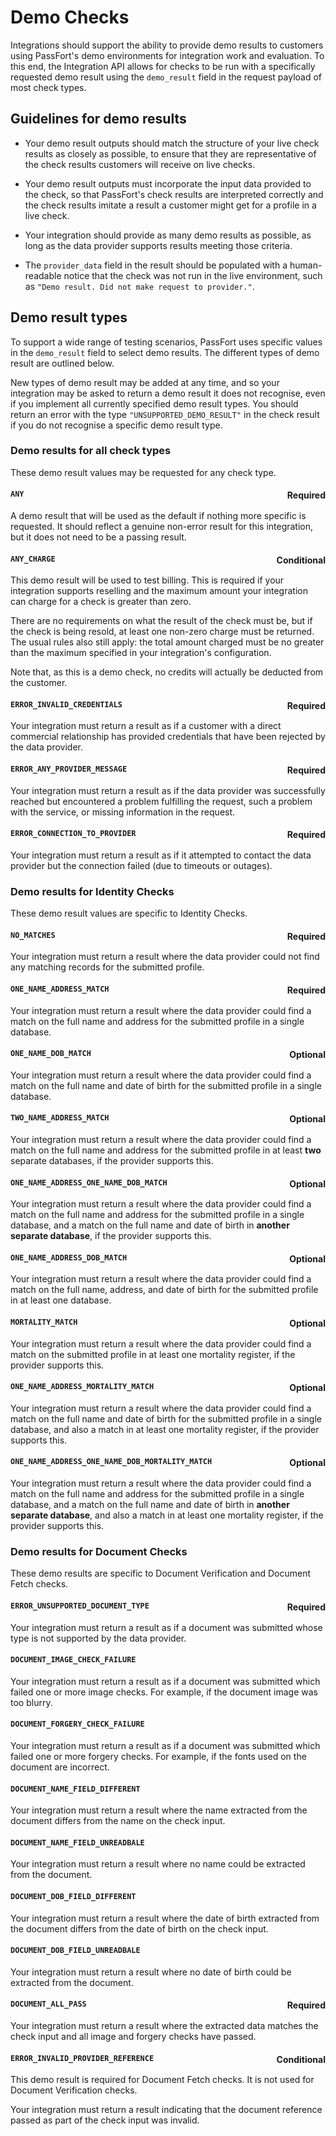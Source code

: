 # Demo Checks

Integrations should support the ability to provide demo results to customers
using PassFort's demo environments for integration work and evaluation. To this
end, the Integration API allows for checks to be run with a specifically
requested demo result using the `demo_result` field in the request payload
of most check types.

## Guidelines for demo results

- Your demo result outputs should match the structure of your live check
  results as closely as possible, to ensure that they are representative of
  the check results customers will receive on live checks.

- Your demo result outputs must incorporate the input data provided to the
  check, so that PassFort's check results are interpreted correctly and
  the check results imitate a result a customer might get for a profile in
  a live check.

- Your integration should provide as many demo results as possible, as long
  as the data provider supports results meeting those criteria.

- The `provider_data` field in the result should be populated with a
  human-readable notice that the check was not run in the live environment,
  such as `"Demo result. Did not make request to provider."`.

## Demo result types

To support a wide range of testing scenarios, PassFort uses specific values
in the `demo_result` field to select demo results. The different types of demo
result are outlined below.

<aside>
  New types of demo result may be added at any time, and so your integration
  may be asked to return a demo result it does not recognise, even if you
  implement all currently specified demo result types. You should return an
  error with the type <code>"UNSUPPORTED_DEMO_RESULT"</code> in the check
  result if you do not recognise a specific demo result type.
</aside>

### Demo results for all check types

These demo result values may be requested for any check type.

#### `ANY` <span style="float:right">Required</span>

A demo result that will be used as the default if nothing more specific is
requested. It should reflect a genuine non-error result for this integration,
but it does not need to be a passing result.

#### `ANY_CHARGE` <span style="float:right">Conditional</span>

This demo result will be used to test billing. This is required if your
integration supports reselling and
the maximum amount your integration can charge for a check is greater than
zero.

There are no requirements on what the result of the check must be, but if the
check is being resold, at least one non-zero charge must be returned. The usual
rules also still apply: the total amount charged must be no greater than the
maximum specified in your integration's configuration.

Note that, as this is a demo check, no credits will actually be deducted
from the customer.

#### `ERROR_INVALID_CREDENTIALS` <span style="float:right">Required</span>

Your integration must return a result as if a customer with a direct commercial
relationship has provided credentials that have been rejected by the
data provider.

#### `ERROR_ANY_PROVIDER_MESSAGE` <span style="float:right">Required</span>

Your integration must return a result as if the data provider was successfully
reached but encountered a problem fulfilling the request, such a problem
with the service, or missing information in the request.

#### `ERROR_CONNECTION_TO_PROVIDER` <span style="float:right">Required</span>

Your integration must return a result as if it attempted to contact the data
provider but the connection failed (due to timeouts or outages).

### Demo results for Identity Checks

These demo result values are specific to Identity Checks.

#### `NO_MATCHES` <span style="float:right">Required</span>

Your integration must return a result where the data provider could not find
any matching records for the submitted profile.

#### `ONE_NAME_ADDRESS_MATCH` <span style="float:right">Required</span>

Your integration must return a result where the data provider could find a
match on the full name and address for the submitted profile in a single
database.

#### `ONE_NAME_DOB_MATCH` <span style="float:right">Optional</span>

Your integration must return a result where the data provider could find a
match on the full name and date of birth for the submitted profile in a single
database.

#### `TWO_NAME_ADDRESS_MATCH` <span style="float:right">Optional</span>

Your integration must return a result where the data provider could find a
match on the full name and address for the submitted profile in at least
**two** separate databases, if the provider supports this.

#### `ONE_NAME_ADDRESS_ONE_NAME_DOB_MATCH` <span style="float:right">Optional</span>

Your integration must return a result where the data provider could find a
match on the full name and address for the submitted profile in a single
database, and a match on the full name and date of birth in **another
separate database**, if the provider supports this.

#### `ONE_NAME_ADDRESS_DOB_MATCH` <span style="float:right">Optional</span>

Your integration must return a result where the data provider could find a
match on the full name, address, and date of birth for the submitted profile in
at least one database.

#### `MORTALITY_MATCH` <span style="float:right">Optional</span>

Your integration must return a result where the data provider could find a
match on the submitted profile in at least one mortality register, if the
provider supports this.

#### `ONE_NAME_ADDRESS_MORTALITY_MATCH` <span style="float:right">Optional</span>

Your integration must return a result where the data provider could find a
match on the full name and date of birth for the submitted profile in a single
database, and also a match in at least one mortality register, if the provider
supports this.

#### `ONE_NAME_ADDRESS_ONE_NAME_DOB_MORTALITY_MATCH` <span style="float:right">Optional</span>

Your integration must return a result where the data provider could find a
match on the full name and address for the submitted profile in a single
database, and a match on the full name and date of birth in **another
separate database**, and also a match in at least one mortality register, if
the provider supports this.

### Demo results for Document Checks

These demo results are specific to Document Verification and Document Fetch
checks.

#### `ERROR_UNSUPPORTED_DOCUMENT_TYPE` <span style="float:right">Required</span>

Your integration must return a result as if a document was submitted whose type
is not supported by the data provider.

#### `DOCUMENT_IMAGE_CHECK_FAILURE`

Your integration must return a result as if a document was submitted which
failed one or more image checks. For example, if the document image was
too blurry.

#### `DOCUMENT_FORGERY_CHECK_FAILURE`

Your integration must return a result as if a document was submitted which
failed one or more forgery checks. For example, if the fonts used on the
document are incorrect.

#### `DOCUMENT_NAME_FIELD_DIFFERENT`

Your integration must return a result where the name extracted from the
document differs from the name on the check input.

#### `DOCUMENT_NAME_FIELD_UNREADBALE`

Your integration must return a result where no name could be extracted
from the document.

#### `DOCUMENT_DOB_FIELD_DIFFERENT`

Your integration must return a result where the date of birth extracted from the
document differs from the date of birth on the check input.

#### `DOCUMENT_DOB_FIELD_UNREADBALE`

Your integration must return a result where no date of birth could be extracted
from the document.

#### `DOCUMENT_ALL_PASS` <span style="float:right">Required</span>

Your integration must return a result where the extracted data matches the
check input and all image and forgery checks have passed.

#### `ERROR_INVALID_PROVIDER_REFERENCE` <span style="float:right">Conditional</span>

This demo result is required for Document Fetch checks. It is not used for
Document Verification checks.

Your integration must return a result indicating that the document reference
passed as part of the check input was invalid.
